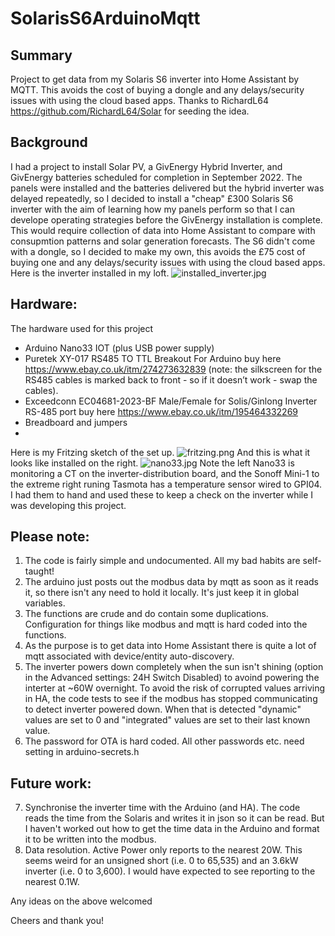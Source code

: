# SolarisS6ArduinoMqtt

## Summary
Project to get data from my Solaris S6 inverter into Home Assistant by MQTT.
This avoids the cost of buying a dongle and any delays/security issues with using the cloud based apps.
Thanks to RichardL64 https://github.com/RichardL64/Solar for seeding the idea.

## Background
I had a project to install Solar PV, a GivEnergy Hybrid Inverter, and GivEnergy batteries scheduled for completion in September 2022.
The panels were installed and the batteries delivered but the hybrid inverter was delayed repeatedly, so I decided to install a "cheap" £300 Solaris S6 inverter with the aim of learning how my panels perform so that I can develope operating strategies before the GivEnergy installation is complete.
This would require collection of data into Home Assistant to compare with consupmtion patterns and solar generation forecasts.
The S6 didn't come with a dongle, so I decided to make my own, this avoids the £75 cost of buying one and any delays/security issues with using the cloud based apps.
Here is the inverter installed in my loft.
![installed_inverter.jpg](/assets/installed_inverter.jpg)

## Hardware:
The hardware used for this project
- Arduino Nano33 IOT (plus USB power supply)
- Puretek XY-017 RS485 TO TTL Breakout For Arduino buy here https://www.ebay.co.uk/itm/274273632839
  (note: the silkscreen for the RS485 cables is marked back to front - so if it doesn’t work - swap the cables).
- Exceedconn EC04681-2023-BF Male/Female for Solis/Ginlong Inverter RS-485 port buy here https://www.ebay.co.uk/itm/195464332269
- Breadboard and jumpers
- 
Here is my Fritzing sketch of the set up.
![fritzing.png](/assets/fritzing.png)
And this is what it looks like installed on the right.
![nano33.jpg](/assets/nano33.jpg)
Note the left Nano33 is monitoring a CT on the inverter-distribution board, and the Sonoff Mini-1 to the extreme right runing Tasmota has a temperature sensor wired to GPI04. I had them to hand and used these to keep a check on the inverter while I was developing this project.

## Please note:
1. The code is fairly simple and undocumented. All my bad habits are self-taught!
2. The arduino just posts out the modbus data by mqtt as soon as it reads it, so there isn't any need to hold it locally. It's just keep it in global variables.
3. The functions are crude and do contain some duplications. Configuration for things like modbus and mqtt is hard coded into the functions.
4. As the purpose is to get data into Home Assistant there is quite a lot of mqtt associated with device/entity auto-discovery.
5. The inverter powers down completely when the sun isn't shining (option in the Advanced settings: 24H Switch Disabled) to avoind powering the interter at ~60W overnight. To avoid the risk of corrupted values arriving in HA, the code tests to see if the modbus has stopped communicating to detect inverter powered down.
When that is detected "dynamic" values are set to 0 and "integrated" values are set to their last known value.
6. The password for OTA is hard  coded. All other passwords etc. need setting in arduino-secrets.h 

## Future work:
7. Synchronise the inverter time with the Arduino (and HA). The code reads the time from the Solaris and writes it in json so it can be read.
But I haven't worked out how to get the time data in the Arduino and format it to be written into the modbus.
8. Data resolution. Active Power only reports to the nearest 20W.
This seems weird for an unsigned short (i.e. 0 to 65,535) and an 3.6kW inverter (i.e. 0 to 3,600).  I would have expected to see reporting to the nearest 0.1W.

Any ideas on the above welcomed

Cheers and thank you!


